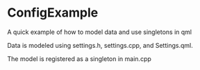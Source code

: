 # ConfigExample
A quick example of how to model data and use singletons in qml 

Data is modeled using settings.h, settings.cpp, and Settings.qml.

The model is registered as a singleton in main.cpp
